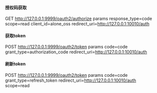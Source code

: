 #### 授权码获取

GET http://127.0.0.1:9999/oauth2/authorize
params response_type=code
scope=read
client_id=alone_oss
redirect_uri=http://127.0.0.1:10010/auth

#### 获取token

POST http://127.0.0.1:9999/oauth2/token
params code=code
grant_type=authorization_code
redirect_uri=http://127.0.0.1:10010/auth

#### 刷新token

POST http://127.0.0.1:9999/oauth2/token
params code=code
grant_type=refresh_token
redirect_uri=http://127.0.0.1:10010/auth
scope=read
